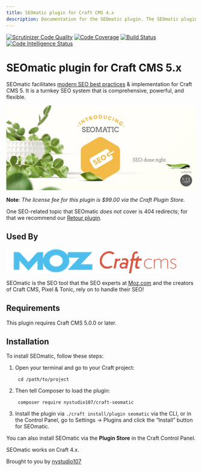 ```yaml
---
title: SEOmatic plugin for Craft CMS 4.x
description: Documentation for the SEOmatic plugin. The SEOmatic plugin facilitates modern SEO best practices & implementation for Craft CMS 4.
---
```

[![Scrutinizer Code Quality](https://scrutinizer-ci.com/g/nystudio107/craft-seomatic/badges/quality-score.png?b=v5)](https://scrutinizer-ci.com/g/nystudio107/craft-seomatic/?branch=v5) [![Code Coverage](https://scrutinizer-ci.com/g/nystudio107/craft-seomatic/badges/coverage.png?b=v5)](https://scrutinizer-ci.com/g/nystudio107/craft-seomatic/?branch=v5) [![Build Status](https://scrutinizer-ci.com/g/nystudio107/craft-seomatic/badges/build.png?b=v5)](https://scrutinizer-ci.com/g/nystudio107/craft-seomatic/build-status/v5) 
[![Code Intelligence Status](https://scrutinizer-ci.com/g/nystudio107/craft-seomatic/badges/code-intelligence.svg?b=v5)](https://scrutinizer-ci.com/code-intelligence)

# SEOmatic plugin for Craft CMS 5.x

SEOmatic facilitates [modern SEO best practices](https://nystudio107.com/blog/modern-seo-snake-oil-vs-substance) & implementation for Craft CMS 5. It is a turnkey SEO system that is comprehensive, powerful, and flexible.

![Screenshot](./resources/img/plugin-banner.jpg)

**Note**: _The license fee for this plugin is $99.00 via the Craft Plugin Store._

One SEO-related topic that SEOmatic _does not_ cover is 404 redirects; for that we recommend our [Retour plugin](https://github.com/nystudio107/craft-retour).

## Used By

![Screenshot](./resources/img/moz-logo-blue.png)![Screenshot](./resources/img/craft-cms-logo.png)

SEOmatic is the SEO tool that the SEO experts at [Moz.com](https://moz.com/) and the creators of Craft CMS, Pixel & Tonic, rely on to handle their SEO!

## Requirements

This plugin requires Craft CMS 5.0.0 or later.

## Installation

To install SEOmatic, follow these steps:

1. Open your terminal and go to your Craft project:

        cd /path/to/project

2. Then tell Composer to load the plugin:

        composer require nystudio107/craft-seomatic

3. Install the plugin via `./craft install/plugin seomatic` via the CLI, or in the Control Panel, go to Settings → Plugins and click the “Install” button for SEOmatic.

You can also install SEOmatic via the **Plugin Store** in the Craft Control Panel.

SEOmatic works on Craft 4.x.

Brought to you by [nystudio107](https://nystudio107.com/)
